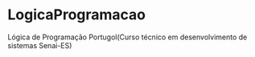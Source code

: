 # LogicaProgramacao
Lógica de Programação Portugol(Curso técnico em desenvolvimento de sistemas Senai-ES)
